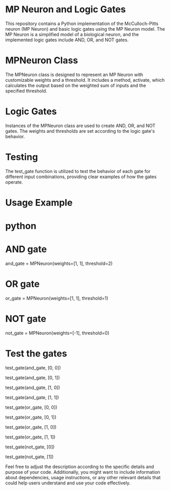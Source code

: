 # MP Neuron and Logic Gates

This repository contains a Python implementation of the McCulloch-Pitts neuron (MP Neuron) and basic logic gates using the MP Neuron model. The MP Neuron is a simplified model of a biological neuron, and the implemented logic gates include AND, OR, and NOT gates.

# MPNeuron Class

The MPNeuron class is designed to represent an MP Neuron with customizable weights and a threshold. It includes a method, activate, which calculates the output based on the weighted sum of inputs and the specified threshold.

# Logic Gates

Instances of the MPNeuron class are used to create AND, OR, and NOT gates. The weights and thresholds are set according to the logic gate's behavior.

# Testing

The test_gate function is utilized to test the behavior of each gate for different input combinations, providing clear examples of how the gates operate.

# Usage Example

# python

# AND gate
and_gate = MPNeuron(weights=[1, 1], threshold=2)

# OR gate
or_gate = MPNeuron(weights=[1, 1], threshold=1)

# NOT gate
not_gate = MPNeuron(weights=[-1], threshold=0)

# Test the gates
test_gate(and_gate, [0, 0])

test_gate(and_gate, [0, 1])

test_gate(and_gate, [1, 0])

test_gate(and_gate, [1, 1])



test_gate(or_gate, [0, 0])

test_gate(or_gate, [0, 1])

test_gate(or_gate, [1, 0])

test_gate(or_gate, [1, 1])



test_gate(not_gate, [0])

test_gate(not_gate, [1])

Feel free to adjust the description according to the specific details and purpose of your code. Additionally, you might want to include information about dependencies, usage instructions, or any other relevant details that could help users understand and use your code effectively.
